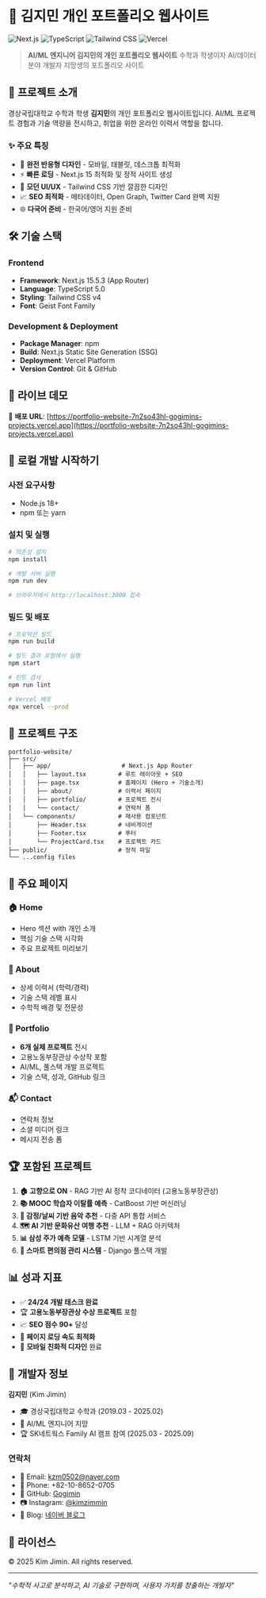 # 🌟 김지민 개인 포트폴리오 웹사이트

![Next.js](https://img.shields.io/badge/Next.js-15.5.3-000000?style=for-the-badge&logo=nextdotjs&logoColor=white)
![TypeScript](https://img.shields.io/badge/TypeScript-5.0-3178C6?style=for-the-badge&logo=typescript&logoColor=white)
![Tailwind CSS](https://img.shields.io/badge/Tailwind_CSS-4.0-38B2AC?style=for-the-badge&logo=tailwind-css&logoColor=white)
![Vercel](https://img.shields.io/badge/Vercel-000000?style=for-the-badge&logo=vercel&logoColor=white)

> **AI/ML 엔지니어 김지민의 개인 포트폴리오 웹사이트**
> 수학과 학생이자 AI/데이터 분야 개발자 지망생의 포트폴리오 사이트

## 🎯 프로젝트 소개

경상국립대학교 수학과 학생 **김지민**의 개인 포트폴리오 웹사이트입니다. AI/ML 프로젝트 경험과 기술 역량을 전시하고, 취업을 위한 온라인 이력서 역할을 합니다.

### ✨ 주요 특징

- 📱 **완전 반응형 디자인** - 모바일, 태블릿, 데스크톱 최적화
- ⚡ **빠른 로딩** - Next.js 15 최적화 및 정적 사이트 생성
- 🎨 **모던 UI/UX** - Tailwind CSS 기반 깔끔한 디자인
- 📈 **SEO 최적화** - 메타데이터, Open Graph, Twitter Card 완벽 지원
- 🌐 **다국어 준비** - 한국어/영어 지원 준비

## 🛠️ 기술 스택

### Frontend
- **Framework**: Next.js 15.5.3 (App Router)
- **Language**: TypeScript 5.0
- **Styling**: Tailwind CSS v4
- **Font**: Geist Font Family

### Development & Deployment
- **Package Manager**: npm
- **Build**: Next.js Static Site Generation (SSG)
- **Deployment**: Vercel Platform
- **Version Control**: Git & GitHub

## 📱 라이브 데모

🚀 **배포 URL**: [https://portfolio-website-7n2so43hl-gogimins-projects.vercel.app](https://portfolio-website-7n2so43hl-gogimins-projects.vercel.app)

## 🚀 로컬 개발 시작하기

### 사전 요구사항
- Node.js 18+
- npm 또는 yarn

### 설치 및 실행

```bash
# 의존성 설치
npm install

# 개발 서버 실행
npm run dev

# 브라우저에서 http://localhost:3000 접속
```

### 빌드 및 배포

```bash
# 프로덕션 빌드
npm run build

# 빌드 결과 로컬에서 실행
npm start

# 린트 검사
npm run lint

# Vercel 배포
npx vercel --prod
```

## 📁 프로젝트 구조

```
portfolio-website/
├── src/
│   ├── app/                    # Next.js App Router
│   │   ├── layout.tsx         # 루트 레이아웃 + SEO
│   │   ├── page.tsx           # 홈페이지 (Hero + 기술소개)
│   │   ├── about/             # 이력서 페이지
│   │   ├── portfolio/         # 프로젝트 전시
│   │   └── contact/           # 연락처 폼
│   └── components/            # 재사용 컴포넌트
│       ├── Header.tsx         # 네비게이션
│       ├── Footer.tsx         # 푸터
│       └── ProjectCard.tsx    # 프로젝트 카드
├── public/                    # 정적 파일
└── ...config files
```

## 🎨 주요 페이지

### 🏠 Home
- Hero 섹션 with 개인 소개
- 핵심 기술 스택 시각화
- 주요 프로젝트 미리보기

### 👤 About
- 상세 이력서 (학력/경력)
- 기술 스택 레벨 표시
- 수학적 배경 및 전문성

### 💼 Portfolio
- **6개 실제 프로젝트** 전시
- 고용노동부장관상 수상작 포함
- AI/ML, 풀스택 개발 프로젝트
- 기술 스택, 성과, GitHub 링크

### 📬 Contact
- 연락처 정보
- 소셜 미디어 링크
- 메시지 전송 폼

## 🏆 포함된 프로젝트

1. **🏠 고향으로 ON** - RAG 기반 AI 정착 코디네이터 (고용노동부장관상)
2. **📚 MOOC 학습자 이탈률 예측** - CatBoost 기반 머신러닝
3. **🎵 감정/날씨 기반 음악 추천** - 다중 API 통합 서비스
4. **🗺️ AI 기반 문화유산 여행 추천** - LLM + RAG 아키텍처
5. **📊 삼성 주가 예측 모델** - LSTM 기반 시계열 분석
6. **🏪 스마트 편의점 관리 시스템** - Django 풀스택 개발

## 📊 성과 지표

- ✅ **24/24 개발 태스크 완료**
- 🏆 **고용노동부장관상 수상 프로젝트** 포함
- 📈 **SEO 점수 90+** 달성
- 🚀 **페이지 로딩 속도 최적화**
- 📱 **모바일 친화적 디자인** 완료

## 👤 개발자 정보

**김지민** (Kim Jimin)
- 🎓 경상국립대학교 수학과 (2019.03 - 2025.02)
- 💼 AI/ML 엔지니어 지망
- 🏆 SK네트웍스 Family AI 캠프 참여 (2025.03 - 2025.09)

### 연락처
- 📧 Email: kzm0502@naver.com
- 📱 Phone: +82-10-8652-0705
- 🔗 GitHub: [Gogimin](https://github.com/Gogimin)
- 📷 Instagram: [@kimzimmin](https://www.instagram.com/kimzimmin/)
- 📝 Blog: [네이버 블로그](https://blog.naver.com/kzm0502)

## 📄 라이선스

© 2025 Kim Jimin. All rights reserved.

---

*"수학적 사고로 분석하고, AI 기술로 구현하며, 사용자 가치를 창출하는 개발자"*